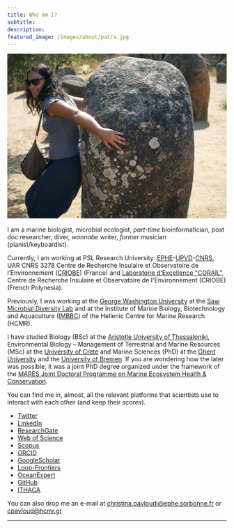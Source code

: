 ```yaml
---
title: Who am I? 
subtitle: 
description: 
featured_image: /images/about/patra.jpg
---
```


![](/images/about/Menir.jpg)

I am a marine biologist, microbial ecologist, *part-time* bioinformatician, post doc researcher, diver, *wannabe* writer, *former* musician (pianist/keyboardist).  

Currently, I am working at PSL Research University: [EPHE](ephe.psl.eu)-[UPVD](https://www.univ-perp.fr/en)-[CNRS](https://www.cnrs.fr/en/cnrs), UAR CNRS 3278 Centre de Recherche Insulaire et Observatoire de l’Environnement ([CRIOBE](https://www.criobe.pf/en/home/)) (France) and [Laboratoire d'Excellence "CORAIL"](https://www.labex-corail.fr/), Centre de Recherche Insulaire et Observatoire de l'Environnement (CRIOBE) (French Polynesia). 

Previously, I was working at the [George Washington University](https://biology.columbian.gwu.edu/christina-pavloudi) at the [Saw Microbial Diversity Lab](https://sawlab.org/) and at the Institute of Marine Biology, Biotechnology and Aquaculture ([IMBBC](https://imbbc.hcmr.gr/user/cpavloud/)) of the Hellenic Centre for Marine Research (HCMR). 

I have studied Biology (BSc) at the [Aristotle University of Thessaloniki](https://www.bio.auth.gr/en), Environmental Biology – Management of Terrestrial and Marine Resources (MSc) at the [University of Crete](http://envbio.biology.uoc.gr/) and Marine Sciences (PhD) at the [Ghent University](https://www.marinebiology.ugent.be/) and the [University of Bremen](https://www.uni-bremen.de/en/microecophys). If you are wondering how the later was possible, it was a joint PhD degree organized under the framework of the [MARES Joint Doctoral Programme on Marine Ecosystem Health & Conservation](http://econsortprd.ugent.be/index.asp?p=1840&a=1840).

You can find me in, almost, all the relevant platforms that scientists use to interact with each other (and keep their *scores*). 
* [Twitter](https://twitter.com/cpavloud)
* [LinkedIn](https://www.linkedin.com/in/christinapavloudi/)
* [ResearchGate](https://www.researchgate.net/profile/Christina_Pavloudi)
* [Web of Science](https://www.webofscience.com/wos/author/record/1120322)
* [Scopus](https://www.scopus.com/authid/detail.uri?authorId=54941355800)
* [ORCID](https://orcid.org/0000-0001-5106-6067)
* [GoogleScholar](https://scholar.google.com/citations?user=3zs1rNkAAAAJ&hl=en&oi=ao)
* [Loop-Frontiers](https://loop.frontiersin.org/people/48900/overview)
* [OceanExpert](https://oceanexpert.org/expert/cpavloud)
* [GitHub](https://github.com/cpavloud)
* [ITHACA](https://matsig.hua.gr/ithaca/profile/158/public)

You can also drop me an e-mail at <a href="mailto:christina.pavloudi@ephe.sorbonne.fr">christina.pavloudi@ephe.sorbonne.fr</a> or <a href="mailto:cpavloud@hcmr.gr">cpavloud@hcmr.gr</a>

---

